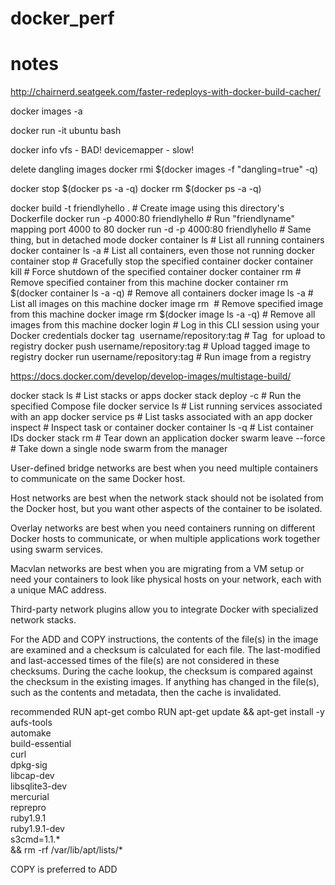 # docker_perf

notes
=====


http://chairnerd.seatgeek.com/faster-redeploys-with-docker-build-cacher/

docker images -a 

docker run -it ubuntu bash

docker info
vfs - BAD!
devicemapper - slow!

delete dangling images
docker rmi $(docker images -f "dangling=true" -q)

docker stop $(docker ps -a -q)
docker rm $(docker ps -a -q)

docker build -t friendlyhello .  # Create image using this directory's Dockerfile
docker run -p 4000:80 friendlyhello  # Run "friendlyname" mapping port 4000 to 80
docker run -d -p 4000:80 friendlyhello         # Same thing, but in detached mode
docker container ls                                # List all running containers
docker container ls -a             # List all containers, even those not running
docker container stop <hash>           # Gracefully stop the specified container
docker container kill <hash>         # Force shutdown of the specified container
docker container rm <hash>        # Remove specified container from this machine
docker container rm $(docker container ls -a -q)         # Remove all containers
docker image ls -a                             # List all images on this machine
docker image rm <image id>            # Remove specified image from this machine
docker image rm $(docker image ls -a -q)   # Remove all images from this machine
docker login             # Log in this CLI session using your Docker credentials
docker tag <image> username/repository:tag  # Tag <image> for upload to registry
docker push username/repository:tag            # Upload tagged image to registry
docker run username/repository:tag                   # Run image from a registry

https://docs.docker.com/develop/develop-images/multistage-build/


docker stack ls                                            # List stacks or apps
docker stack deploy -c <composefile> <appname>  # Run the specified Compose file
docker service ls                 # List running services associated with an app
docker service ps <service>                  # List tasks associated with an app
docker inspect <task or container>                   # Inspect task or container
docker container ls -q                                      # List container IDs
docker stack rm <appname>                             # Tear down an application
docker swarm leave --force      # Take down a single node swarm from the manager


User-defined bridge networks are best when you need multiple
containers to communicate on the same Docker host.

Host networks are best when the network stack should not be isolated
from the Docker host, but you want other aspects of the container to
be isolated.

Overlay networks are best when you need containers running on
different Docker hosts to communicate, or when multiple applications
work together using swarm services.

Macvlan networks are best when you are migrating from a VM setup or
need your containers to look like physical hosts on your network, each
with a unique MAC address.

Third-party network plugins allow you to integrate Docker with
specialized network stacks.

For the ADD and COPY instructions, the contents of the file(s) in the
image are examined and a checksum is calculated for each file. The
last-modified and last-accessed times of the file(s) are not
considered in these checksums. During the cache lookup, the checksum
is compared against the checksum in the existing images. If anything
has changed in the file(s), such as the contents and metadata, then
the cache is invalidated.


recommended RUN apt-get combo
RUN apt-get update && apt-get install -y \
    aufs-tools \
    automake \
    build-essential \
    curl \
    dpkg-sig \
    libcap-dev \
    libsqlite3-dev \
    mercurial \
    reprepro \
    ruby1.9.1 \
    ruby1.9.1-dev \
    s3cmd=1.1.* \
 && rm -rf /var/lib/apt/lists/*


COPY is preferred to ADD